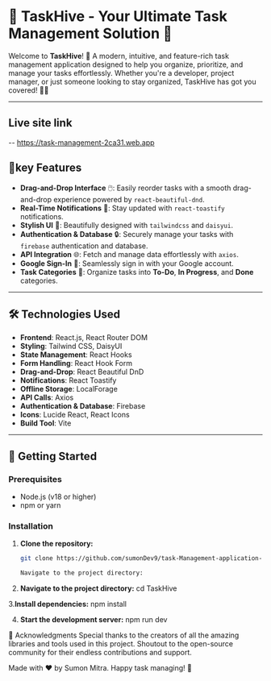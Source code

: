# 🐝 TaskHive - Your Ultimate Task Management Solution 🚀

Welcome to **TaskHive**! 🎉 A modern, intuitive, and feature-rich task management application designed to help you organize, prioritize, and manage your tasks effortlessly. Whether you're a developer, project manager, or just someone looking to stay organized, TaskHive has got you covered! 💼✨

---

## Live site link
-- https://task-management-2ca31.web.app

## 🌟key Features

- **Drag-and-Drop Interface** 🖱️: Easily reorder tasks with a smooth drag-and-drop experience powered by `react-beautiful-dnd`.
- **Real-Time Notifications** 🔔: Stay updated with `react-toastify` notifications.
- **Stylish UI** 🎨: Beautifully designed with `tailwindcss` and `daisyui`.
- **Authentication & Database** 🔒: Securely manage your tasks with `firebase` authentication and database.
- **API Integration** 🌐: Fetch and manage data effortlessly with `axios`.
- **Google Sign-In** 🔑: Seamlessly sign in with your Google account.
- **Task Categories** 📂: Organize tasks into **To-Do**, **In Progress**, and **Done** categories.

---

## 🛠️ Technologies Used

- **Frontend**: React.js, React Router DOM
- **Styling**: Tailwind CSS, DaisyUI
- **State Management**: React Hooks
- **Form Handling**: React Hook Form
- **Drag-and-Drop**: React Beautiful DnD
- **Notifications**: React Toastify
- **Offline Storage**: LocalForage
- **API Calls**: Axios
- **Authentication & Database**: Firebase
- **Icons**: Lucide React, React Icons
- **Build Tool**: Vite

---

## 🚀 Getting Started

### Prerequisites

- Node.js (v18 or higher)
- npm or yarn

### Installation

1. **Clone the repository:**
   ```bash
   git clone https://github.com/sumonDev9/task-Management-application-client-side

   Navigate to the project directory:

2. **Navigate to the project directory:**
cd TaskHive

3.**Install dependencies:**
npm install

4. **Start the development server:**
npm run dev

🙏 Acknowledgments
Special thanks to the creators of all the amazing libraries and tools used in this project.
Shoutout to the open-source community for their endless contributions and support.

Made with ❤️ by Sumon Mitra. Happy task managing! 🎉